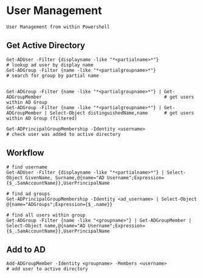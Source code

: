 # User Management

    User Management from within Powershell

## Get Active Directory

    Get-ADUser -Filter {displayname -like "*<partialname>*"}                                                                 # lookup ad user by display name
    Get-ADGroup -Filter {name -like "*<partialgroupname>*"}                                                                 # search for group by partial name
                                    
                                    
    Get-ADGroup -Filter {name -like "*<partialgroupname>*"} | Get-ADGroupMember                                             # get users within AD Group    
    Get-ADGroup -Filter {name -like "*<partialgroupname>*"} | Get-ADGroupMember | Select-Object distinguishedName,name      # get users within AD Group (filtered)
    
    Get-ADPrincipalGroupMembership -Identity <username>                                                                     # check user was added to active directory
    
    
    
## Workflow

    # find username
    Get-ADUser -Filter {displayname -like "*<partialname>*"} | Select-Object GivenName, Surname,@{name="AD Username";Expression={$_.SamAccountName}},UserPrincipalName
    
    # find ad groups
    Get-ADPrincipalGroupMembership -Identity <ad_username> | Select-Object @{name="ADGroups";Expression={$_.name}}
    
    # find all users within group
    Get-ADGroup -Filter {name -like "<groupname>"} | Get-ADGroupMember | Select-Object name,@{name="AD Username";Expression={$_.SamAccountName}},UserPrincipalName
    
    
    
## Add to AD

    Add-ADGroupMember -Identity <groupname> -Members <username>                                                             # add user to active directory